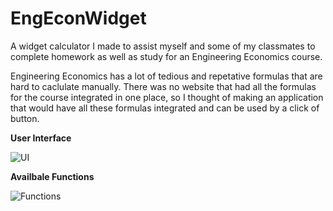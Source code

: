 # EngEconWidget

A widget calculator I made to assist myself and some of my classmates to  complete homework as well as study for an Engineering Economics course.

Engineering Economics has a lot of tedious and repetative formulas that are hard to caclulate manually. There was no website that had all the formulas for the course integrated in one place, so I thought of making an application that would have all these formulas integrated and can be used by a click of button.

**User Interface**

![UI](https://user-images.githubusercontent.com/57116563/80336221-a5cb8480-8824-11ea-8a43-8ed5b2c16fd1.PNG)



**Availbale Functions**

![Functions](https://user-images.githubusercontent.com/57116563/80336455-55a0f200-8825-11ea-8d7a-84c416cc9d0f.PNG)
